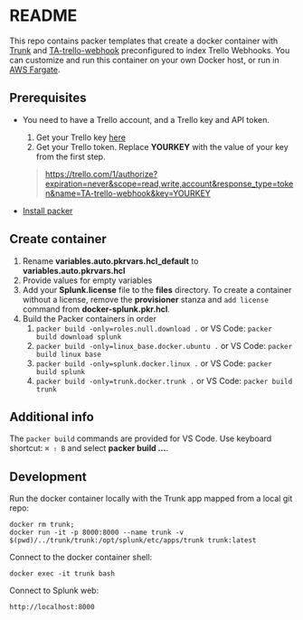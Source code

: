 README
===

This repo contains packer templates that create a docker container with [Trunk](https://github.com/northben/trunk) and [TA-trello-webhook](https://github.com/northben/ta-trello-webhook) preconfigured to index Trello Webhooks. You can customize and run this container on your own Docker host, or run in [AWS Fargate](https://github.com/northben/trunk_aws_fargate).

Prerequisites
---
* You need to have a Trello account, and a Trello key and API token. 
    1. Get your Trello key [here](https://trello.com/app-key)
    1. Get your Trello token. Replace __YOURKEY__ with the value of your key from the first step.
    > https://trello.com/1/authorize?expiration=never&scope=read,write,account&response_type=token&name=TA-trello-webhook&key=YOURKEY
    
* [Install packer](https://learn.hashicorp.com/tutorials/packer/get-started-install-cli)

Create container
---

1. Rename __variables.auto.pkrvars.hcl_default__ to __variables.auto.pkrvars.hcl__
1. Provide values for empty variables
1. Add your __Splunk.license__ file to the __files__ directory. To create a container without a license, remove the __provisioner__ stanza and `add license` command from __docker-splunk.pkr.hcl__.
1. Build the Packer containers in order
    1. `packer build -only=roles.null.download .` or VS Code: `packer build download splunk`
    1. `packer build -only=linux_base.docker.ubuntu .` or VS Code: `packer build linux base`
    1. `packer build -only=splunk.docker.linux .` or VS Code: `packer build splunk`
    1. `packer build -only=trunk.docker.trunk .` or VS Code: `packer build trunk`

Additional info
---

The `packer build` commands are provided for VS Code. Use keyboard shortcut: `⌘ ⇧ B` and select __packer build ...__.


Development
---

Run the docker container locally with the Trunk app mapped from a local git repo:

```
docker rm trunk; 
docker run -it -p 8000:8000 --name trunk -v $(pwd)/../trunk/trunk:/opt/splunk/etc/apps/trunk trunk:latest
```

Connect to the docker container shell:

`docker exec -it trunk bash`

Connect to Splunk web:

`http://localhost:8000`
